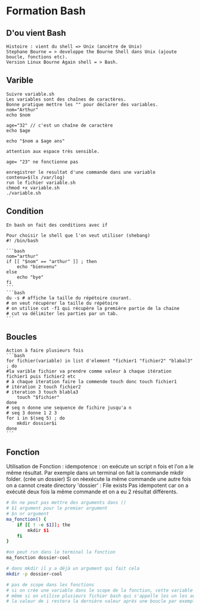 # Formation Bash

## D'ou vient Bash
    Histoire : vient du shell => Unix (ancètre de Unix)
    Stephane Bourne = > developpe the Bourne Shell dans Unix (ajoute boucle, fonctions etc).
    Version Linux Bourne Again shell = > Bash.

## Varible
    Suivre variable.sh
    Les variables sont des chaînes de caractères.
    Bonne pratique mettre les "" pour déclarer des variables.
    nom="Arthur"
    echo $nom

    age="32" // c'est un chaîne de caractère
    echo $age

    echo "$nom a $age ans"

    attention aux espace très sensible.

    age= "23" ne fonctionne pas

    enregistrer le resultat d'une commande dans une variable
    contenu=$(ls /var/log)
    run le fichier variable.sh
    chmod +x variable.sh
    ./variable.sh

## Condition
    En bash on fait des conditions avec if

    Pour choisir le shell que l'on veut utiliser (shebang)
    #! /bin/bash

    ```bash
    nom="arthur"
    if [[ "$nom" == "arthur" ]] ; then
        echo "bienvenu"
    else 
        echo "bye"
    fi
    ```
    ```bash
    du -s # affiche la taille du répétoire courant.
    # on veut récupérer la taille du répétoire
    # on utilise cut -f1 qui récupère la première partie de la chaine
    # cut va délimiter les parties par un tab.
    ```
## Boucles
    Action à faire plusieurs fois
    ```bash
    for fichier(variable) in list d'element "fichier1 "fichier2" "blabal3" ; do
    #la varible fichier va prendre comme valeur à chaque itération fichier1 puis fichier2 etc
    # à chaque iteration faire la commende touch donc touch fichier1 
    # itération 2 touch fichier2
    # iteration 3 touch blabla3
        touch "$fichier"
    done
    # seq n donne une sequence de fichire jusqu'a n
    # seq 3 donne 1 2 3
    for i in $(seq 5) ; do 
        mkdir dossier$i
    done
    ```
## Fonction
Utilisation de Fonction : idempotence : on exécute un script n fois et l'on a le même résultat.
Par exemple dans un terminal on fait la commande mkdir folder. (crée un dossier)
Si on réexécute la même commande une autre fois on a cannot create directory 'dossier' : File exists
Pas idempotent car on a exécuté deux fois la même commande et on a eu 2 résultat différents.

```bash
# On ne peut pas mettre des arguments dans ()
# $1 argument pour le premier argument
# $n nr argument
ma_fonction() {
    if [[ ! -e $1]]; the
        mkdir $1
    fi
}

#on peut run dans le terminal la fonction 
ma_fonction dossier-cool

# dans mkdir il y a déjà un argument qui fait cela 
mkdir -p dossier-cool

# pas de scope dans les fonctions
# si on crée une variable dans le scope de la fonction, cette variable est global directement.
# même si on utilise plusieurs fichier bash qui s'appelle les un les autres si on utilise i pour une boucle
# la valeur de i restera la dernière valeur après une boucle par exemple

```

